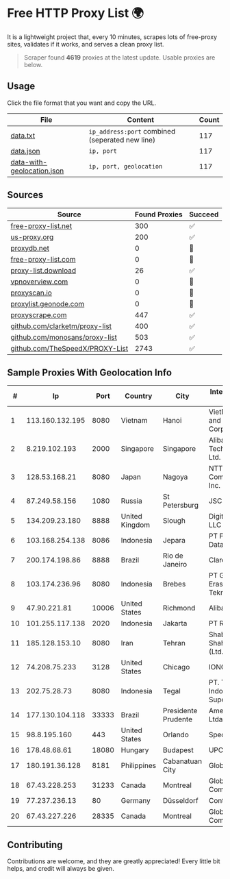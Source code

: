 
# Free HTTP Proxy List 🌍

It is a lightweight project that, every 10 minutes, scrapes lots of free-proxy sites, validates if it works, and serves a clean proxy list.


> Scraper found **4619** proxies at the latest update. Usable proxies are below.

## Usage

Click the file format that you want and copy the URL.


|File|Content|Count|
|----|-------|-----|
|[data.txt](https://raw.githubusercontent.com/themiralay/Proxy-List-World/master/data.txt)|`ip_address:port` combined (seperated new line)|117|
|[data.json](https://raw.githubusercontent.com/themiralay/Proxy-List-World/master/data.json)|`ip, port`|117|
|[data-with-geolocation.json](https://raw.githubusercontent.com/themiralay/Proxy-List-World/master/data-with-geolocation.json)|`ip, port, geolocation`|117|

## Sources

|Source|Found Proxies|Succeed|
|------|-------------|-------|
|[free-proxy-list.net](https://free-proxy-list.net)|300|✅|
|[us-proxy.org](https://www.us-proxy.org)|200|✅|
|[proxydb.net](http://proxydb.net)|0|🚫|
|[free-proxy-list.com](https://free-proxy-list.com/?page=&port=&type%5B%5D=http&type%5B%5D=https&up_time=0&search=Search)|0|🚫|
|[proxy-list.download](https://www.proxy-list.download/HTTP)|26|✅|
|[vpnoverview.com](https://vpnoverview.com/privacy/anonymous-browsing/free-proxy-servers)|0|🚫|
|[proxyscan.io](https://www.proxyscan.io)|0|🚫|
|[proxylist.geonode.com](https://proxylist.geonode.com/api/proxy-list?limit=300&page=1&sort_by=lastChecked&sort_type=desc&protocols=http,https)|0|🚫|
|[proxyscrape.com](https://api.proxyscrape.com/v2/?request=displayproxies&protocol=http&timeout=10000&country=all&ssl=all&anonymity=all)|447|✅|
|[github.com/clarketm/proxy-list](https://raw.githubusercontent.com/clarketm/proxy-list/master/proxy-list-raw.txt)|400|✅|
|[github.com/monosans/proxy-list](https://raw.githubusercontent.com/monosans/proxy-list/main/proxies/http.txt)|503|✅|
|[github.com/TheSpeedX/PROXY-List](https://raw.githubusercontent.com/TheSpeedX/PROXY-List/master/http.txt)|2743|✅|


## Sample Proxies With Geolocation Info

|#|Ip|Port|Country|City|Internet Service Provider|
|-|--|----|-------|----|-------------------------|
|1|113.160.132.195|8080|Vietnam|Hanoi|VietNam Post and Telecom Corporation|
|2|8.219.102.193|2000|Singapore|Singapore|Alibaba (US) Technology Co., Ltd.|
|3|128.53.168.21|8080|Japan|Nagoya|NTT PC Communications, Inc.|
|4|87.249.58.156|1080|Russia|St Petersburg|JSC Selectel|
|5|134.209.23.180|8888|United Kingdom|Slough|DigitalOcean, LLC|
|6|103.168.254.138|8086|Indonesia|Jepara|PT Fahasa Tri Data|
|7|200.174.198.86|8888|Brazil|Rio de Janeiro|Claro S.A|
|8|103.174.236.96|8080|Indonesia|Brebes|PT Global Erasiber Teknologi|
|9|47.90.221.81|10006|United States|Richmond|Alibaba.com LLC|
|10|101.255.117.138|2020|Indonesia|Jakarta|PT Remala Abadi|
|11|185.128.153.10|8080|Iran|Tehran|Shabakeh Gostar Shahriyar Co. (Ltd.)|
|12|74.208.75.233|3128|United States|Chicago|IONOS SE|
|13|202.75.28.73|8080|Indonesia|Tegal|PT. Trans Indonesia Superkoridor|
|14|177.130.104.118|33333|Brazil|Presidente Prudente|America-NET Ltda.|
|15|98.8.195.160|443|United States|Orlando|Spectrum|
|16|178.48.68.61|18080|Hungary|Budapest|UPC|
|17|180.191.36.128|8181|Philippines|Cabanatuan City|Globe Telecom|
|18|67.43.228.253|31233|Canada|Montreal|GloboTech Communications|
|19|77.237.236.13|80|Germany|Düsseldorf|Contabo GmbH|
|20|67.43.227.226|28335|Canada|Montreal|GloboTech Communications|



## Contributing

Contributions are welcome, and they are greatly appreciated! Every
little bit helps, and credit will always be given.

